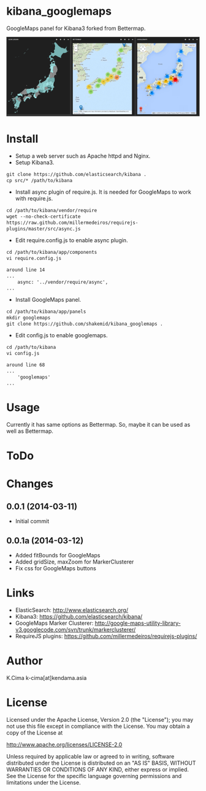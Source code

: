 kibana_googlemaps
=================

GoogleMaps panel for Kibana3 forked from Bettermap.

![sample image](examples/kibana_googlemaps.png)

# Install
- Setup a web server such as Apache httpd and Nginx.
- Setup Kibana3.
```
git clone https://github.com/elasticsearch/kibana .
cp src/* /path/to/kibana
```
- Install async plugin of require.js. It is needed for GoogleMaps to work with require.js.
```
cd /path/to/kibana/vendor/require
wget --no-check-certificate https://raw.github.com/millermedeiros/requirejs-plugins/master/src/async.js
```
- Edit require.config.js to enable async plugin.
```
cd /path/to/kibana/app/components
vi require.config.js
```
```
around line 14
...
    async: '../vendor/require/async',
...
```
- Install GoogleMaps panel.
```
cd /path/to/kibana/app/panels
mkdir googlemaps
git clone https://github.com/shakemid/kibana_googlemaps .
```
- Edit config.js to enable googlemaps.
```
cd /path/to/kibana
vi config.js
```
```
around line 68
...
    'googlemaps'
...
```

# Usage
Currently it has same options as Bettermap. So, maybe it can be used as well as Bettermap.

# ToDo

# Changes
## 0.0.1 (2014-03-11)
- Initial commit

## 0.0.1a (2014-03-12)
- Added fitBounds for GoogleMaps
- Added gridSize, maxZoom for MarkerClusterer
- Fix css for GoogleMaps buttons

# Links
- ElasticSearch: http://www.elasticsearch.org/
- Kibana3: https://github.com/elasticsearch/kibana/
- GoogleMaps Marker Clusterer: http://google-maps-utility-library-v3.googlecode.com/svn/trunk/markerclusterer/
- RequireJS plugins: https://github.com/millermedeiros/requirejs-plugins/

# Author
K.Cima k-cima[at]kendama.asia

# License
Licensed under the Apache License, Version 2.0 (the "License"); you may not use this file except in compliance with the License. You may obtain a copy of the License at

http://www.apache.org/licenses/LICENSE-2.0

Unless required by applicable law or agreed to in writing, software distributed under the License is distributed on an "AS IS" BASIS, WITHOUT WARRANTIES OR CONDITIONS OF ANY KIND, either express or implied. See the License for the specific language governing permissions and limitations under the License.
